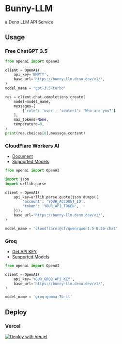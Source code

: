 # Bunny-LLM

a Deno LLM API Service

## Usage

### Free ChatGPT 3.5

```python
from openai import OpenAI

client = OpenAI(
    api_key='EMPTY',
    base_url='https://bunny-llm.deno.dev/v1/',
)
model_name = 'gpt-3.5-turbo'

res = client.chat.completions.create(
    model=model_name,
    messages=[
        {'role': 'user', 'content': 'Who are you?'}
    ],
    max_tokens=None,
    temperature=0,
)
print(res.choices[0].message.content)
```

### CloudFlare Workers AI

- [Document](https://developers.cloudflare.com/api/operations/workers-ai-post-run-model)
- [Supported Models](https://developers.cloudflare.com/workers-ai/models/)

```python
from openai import OpenAI

import json
import urllib.parse

client = OpenAI(
    api_key=urllib.parse.quote(json.dumps({
        'account': 'YOUR_ACCOUNT_ID',
        'token': 'YOUR_API_TOKEN',
    })),
    base_url='https://bunny-llm.deno.dev/v1/',
)

model_name = 'cloudflare:@cf/qwen/qwen1.5-0.5b-chat'
```

### Groq

- [Get API KEY](https://console.groq.com/keys)
- [Supported Models](https://console.groq.com/docs/models)

```python
from openai import OpenAI

client = OpenAI(
    api_key='YOUR_GROQ_API_KEY',
    base_url='https://bunny-llm.deno.dev/v1/',
)

model_name = 'groq:gemma-7b-it'
```

## Deploy

### Vercel

[![Deploy with Vercel](https://vercel.com/button)](https://vercel.com/new/clone?repository-url=https%3A%2F%2Fgithub.com%2FIvanLuLyf%2Fbunny-llm)
